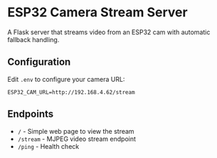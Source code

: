# ESP32 Camera Stream Server

A Flask server that streams video from an ESP32 cam with automatic fallback handling.

## Configuration

Edit `.env` to configure your camera URL:

```env
ESP32_CAM_URL=http://192.168.4.62/stream
```

## Endpoints

- `/` - Simple web page to view the stream
- `/stream` - MJPEG video stream endpoint
- `/ping` - Health check
